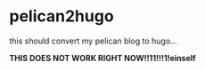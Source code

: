 pelican2hugo
============

this should convert my pelican blog to hugo...

__THIS DOES NOT WORK RIGHT NOW!!11!!!1!einself__
